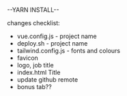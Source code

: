 --YARN INSTALL--

changes checklist:
- vue.config.js       - project name
- deploy.sh           - project name
- tailwind.config.js  - fonts and colours
- favicon
- logo, job title
- index.html Title
- update github remote
- bonus tab??
